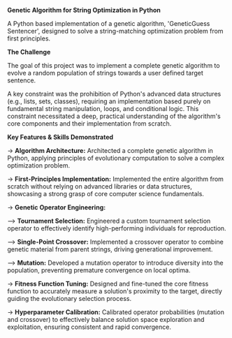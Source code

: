 **Genetic Algorithm for String Optimization in Python**

A Python based implementation of a genetic algorithm, 'GeneticGuess Sentencer', designed to solve a string-matching optimization problem from first principles.

**The Challenge**

The goal of this project was to implement a complete genetic algorithm to evolve a random population of strings towards a user defined target sentence.

A key constraint was the prohibition of Python's advanced data structures (e.g., lists, sets, classes), requiring an implementation based purely on fundamental string manipulation, loops, and conditional logic. This constraint necessitated a deep, practical understanding of the algorithm's core components and their implementation from scratch.

**Key Features & Skills Demonstrated**

-> **Algorithm Architecture:** Architected a complete genetic algorithm in Python, applying principles of evolutionary computation to solve a complex optimization problem.

-> **First-Principles Implementation:** Implemented the entire algorithm from scratch without relying on advanced libraries or data structures, showcasing a strong grasp of core computer science fundamentals.

-> **Genetic Operator Engineering:**

  --> **Tournament Selection:** Engineered a custom tournament selection operator to effectively identify high-performing individuals for reproduction.

  --> **Single-Point Crossover:** Implemented a crossover operator to combine genetic material from parent strings, driving generational improvement.

  --> **Mutation:** Developed a mutation operator to introduce diversity into the population, preventing premature convergence on local optima.

-> **Fitness Function Tuning:** Designed and fine-tuned the core fitness function to accurately measure a solution's proximity to the target, directly guiding the evolutionary selection process.

-> **Hyperparameter Calibration:** Calibrated operator probabilities (mutation and crossover) to effectively balance solution space exploration and exploitation, ensuring consistent and rapid convergence.
